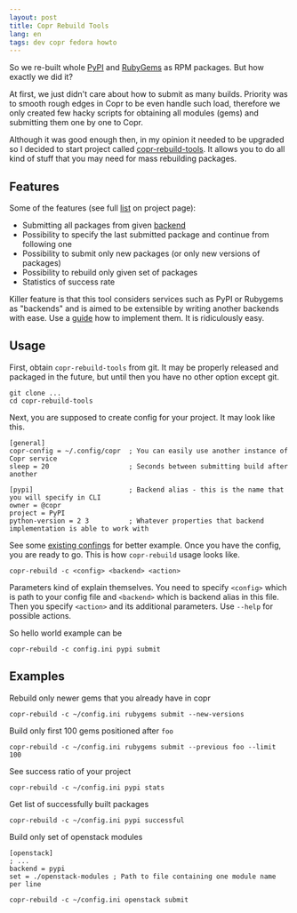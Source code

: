 ```yaml
---
layout: post
title: Copr Rebuild Tools
lang: en
tags: dev copr fedora howto
---
```


So we re-built whole [PyPI](https://pypi.python.org) and [RubyGems](http://rubygems.org/) as RPM packages. But how exactly we did it?

At first, we just didn't care about how to submit as many builds. Priority was to smooth rough edges in Copr to be even handle such load, therefore we only created few hacky scripts for obtaining all modules (gems) and submitting them one by one to Copr.

Although it was good enough then, in my opinion it needed to be upgraded so I decided to start project called [copr-rebuild-tools](https://github.com/FrostyX/copr-rebuild-tools). It allows you to do all kind of stuff that you may need for mass rebuilding packages.


## Features

Some of the features (see full [list](https://github.com/FrostyX/copr-rebuild-tools#features) on project page):

- Submitting all packages from given [backend](https://github.com/FrostyX/copr-rebuild-tools#backends)
- Possibility to specify the last submitted package and continue from following one
- Possibility to submit only new packages (or only new versions of packages)
- Possibility to rebuild only given set of packages
- Statistics of success rate

Killer feature is that this tool considers services such as PyPI or Rubygems as "backends" and is aimed to be extensible by writing another backends with ease. Use a [guide](https://github.com/FrostyX/copr-rebuild-tools/blob/master/backends/README.md) how to implement them. It is ridiculously easy.



## Usage

First, obtain `copr-rebuild-tools` from git. It may be properly released and packaged in the future, but until then you have no other option except git.

	git clone ...
	cd copr-rebuild-tools

Next, you are supposed to create config for your project. It may look like this.

	[general]
	copr-config = ~/.config/copr  ; You can easily use another instance of Copr service
	sleep = 20                    ; Seconds between submitting build after another

	[pypi]                        ; Backend alias - this is the name that you will specify in CLI
	owner = @copr
	project = PyPI
	python-version = 2 3          ; Whatever properties that backend implementation is able to work with

See some [existing confings](https://github.com/FrostyX/copr-rebuild-tools/tree/master/config) for better example. Once you have the config, you are ready to go. This is how `copr-rebuild` usage looks like.

	copr-rebuild -c <config> <backend> <action>

Parameters kind of explain themselves. You need to specify `<config>` which is path to your config file and `<backend>` which is backend alias in this file. Then you specify `<action>` and its additional parameters. Use `--help` for possible actions.

So hello world example can be

	copr-rebuild -c config.ini pypi submit


## Examples

Rebuild only newer gems that you already have in copr

	copr-rebuild -c ~/config.ini rubygems submit --new-versions

Build only first 100 gems positioned after `foo`

	copr-rebuild -c ~/config.ini rubygems submit --previous foo --limit 100

See success ratio of your project

	copr-rebuild -c ~/config.ini pypi stats

Get list of successfully built packages

	copr-rebuild -c ~/config.ini pypi successful

Build only set of openstack modules

	[openstack]
	; ...
	backend = pypi
	set = ./openstack-modules ; Path to file containing one module name per line

	copr-rebuild -c ~/config.ini openstack submit
